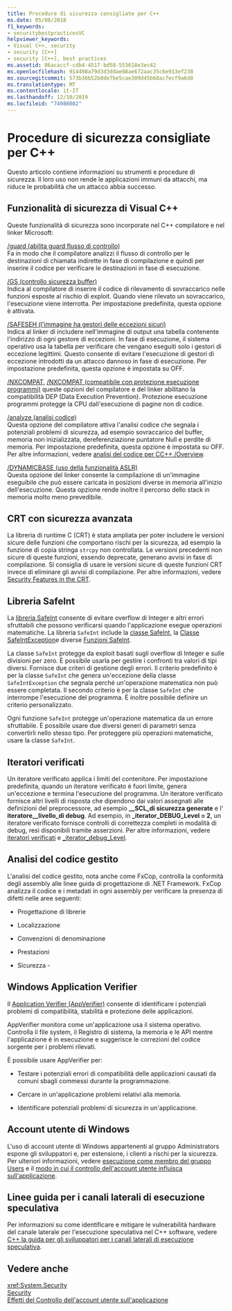 ```yaml
---
title: Procedure di sicurezza consigliate per C++
ms.date: 05/08/2018
f1_keywords:
- securitybestpracticesVC
helpviewer_keywords:
- Visual C++, security
- security [C++]
- security [C++], best practices
ms.assetid: 86acaccf-cdb4-4517-bd58-553618e3ec42
ms.openlocfilehash: 914498a79d3d3ddae08ae672aac35c6e913ef238
ms.sourcegitcommit: 573b36b52b0de7be5cae309d45b68ac7ecf9a6d8
ms.translationtype: MT
ms.contentlocale: it-IT
ms.lasthandoff: 12/10/2019
ms.locfileid: "74988082"
---
```

# <a name="security-best-practices-for-c"></a>Procedure di sicurezza consigliate per C++

Questo articolo contiene informazioni su strumenti e procedure di sicurezza. Il loro uso non rende le applicazioni immuni da attacchi, ma riduce le probabilità che un attacco abbia successo.

## <a name="visual-c-security-features"></a>Funzionalità di sicurezza di Visual C++

Queste funzionalità di sicurezza sono incorporate nel C++ compilatore e nel linker Microsoft:

[/guard (abilita guard flusso di controllo)](../build/reference/guard-enable-control-flow-guard.md)<br/>
Fa in modo che il compilatore analizzi il flusso di controllo per le destinazioni di chiamata indirette in fase di compilazione e quindi per inserire il codice per verificare le destinazioni in fase di esecuzione.

[/GS (controllo sicurezza buffer)](../build/reference/gs-buffer-security-check.md)<br/>
Indica al compilatore di inserire il codice di rilevamento di sovraccarico nelle funzioni esposte al rischio di exploit. Quando viene rilevato un sovraccarico, l'esecuzione viene interrotta. Per impostazione predefinita, questa opzione è attivata.

[/SAFESEH (l'immagine ha gestori delle eccezioni sicuri)](../build/reference/safeseh-image-has-safe-exception-handlers.md)<br/>
Indica al linker di includere nell'immagine di output una tabella contenente l'indirizzo di ogni gestore di eccezioni. In fase di esecuzione, il sistema operativo usa la tabella per verificare che vengano eseguiti solo i gestori di eccezione legittimi. Questo consente di evitare l'esecuzione di gestori di eccezione introdotti da un attacco dannoso in fase di esecuzione. Per impostazione predefinita, questa opzione è impostata su OFF.

[/NXCOMPAT](../build/reference/nxcompat.md), [/NXCOMPAT (compatibile con protezione esecuzione programmi)](../build/reference/nxcompat-compatible-with-data-execution-prevention.md) queste opzioni del compilatore e del linker abilitano la compatibilità DEP (Data Execution Prevention). Protezione esecuzione programmi protegge la CPU dall'esecuzione di pagine non di codice.

[/analyze (analisi codice)](../build/reference/analyze-code-analysis.md)<br/>
Questa opzione del compilatore attiva l'analisi codice che segnala i potenziali problemi di sicurezza, ad esempio sovraccarico del buffer, memoria non inizializzata, dereferenziazione puntatore Null e perdite di memoria. Per impostazione predefinita, questa opzione è impostata su OFF. Per altre informazioni, vedere [analisi del codice per CC++ /Overview](/visualstudio/code-quality/code-analysis-for-c-cpp-overview).

[/DYNAMICBASE (uso della funzionalità ASLR)](../build/reference/dynamicbase-use-address-space-layout-randomization.md)<br/>
Questa opzione del linker consente la compilazione di un'immagine eseguibile che può essere caricata in posizioni diverse in memoria all'inizio dell'esecuzione. Questa opzione rende inoltre il percorso dello stack in memoria molto meno prevedibile.

## <a name="security-enhanced-crt"></a>CRT con sicurezza avanzata

La libreria di runtime C (CRT) è stata ampliata per poter includere le versioni sicure delle funzioni che comportano rischi per la sicurezza, ad esempio la funzione di copia stringa `strcpy` non controllata. Le versioni precedenti non sicure di queste funzioni, essendo deprecate, generano avvisi in fase di compilazione. Si consiglia di usare le versioni sicure di queste funzioni CRT invece di eliminare gli avvisi di compilazione. Per altre informazioni, vedere [Security Features in the CRT](../c-runtime-library/security-features-in-the-crt.md).

## <a name="safeint-library"></a>Libreria SafeInt

La [libreria SafeInt](../safeint/safeint-library.md) consente di evitare overflow di Integer e altri errori sfruttabili che possono verificarsi quando l'applicazione esegue operazioni matematiche. La libreria `SafeInt` include la [classe SafeInt](../safeint/safeint-class.md), la [Classe SafeIntException](../safeint/safeintexception-class.md)e diverse [Funzioni SafeInt](../safeint/safeint-functions.md).

La classe `SafeInt` protegge da exploit basati sugli overflow di Integer e sulle divisioni per zero. È possibile usarla per gestire i confronti tra valori di tipi diversi. Fornisce due criteri di gestione degli errori. Il criterio predefinito è per la classe `SafeInt` che genera un'eccezione della classe `SafeIntException` che segnala perché un'operazione matematica non può essere completata. Il secondo criterio è per la classe `SafeInt` che interrompe l'esecuzione del programma. È inoltre possibile definire un criterio personalizzato.

Ogni funzione `SafeInt` protegge un'operazione matematica da un errore sfruttabile. È possibile usare due diversi generi di parametri senza convertirli nello stesso tipo. Per proteggere più operazioni matematiche, usare la classe `SafeInt`.

## <a name="checked-iterators"></a>Iteratori verificati

Un iteratore verificato applica i limiti del contenitore. Per impostazione predefinita, quando un iteratore verificato è fuori limite, genera un'eccezione e termina l'esecuzione del programma. Un iteratore verificato fornisce altri livelli di risposta che dipendono dai valori assegnati alle definizioni del preprocessore, ad esempio **\_\_SCL\_di sicurezza generate** e l' **iteratore\_\_livello\_di debug**. Ad esempio, in **\_iterator\_DEBUG\_Level = 2**, un iteratore verificato fornisce controlli di correttezza completi in modalità di debug, resi disponibili tramite asserzioni. Per altre informazioni, vedere [iteratori verificati](../standard-library/checked-iterators.md) e [\_iterator\_debug\_Level](../standard-library/iterator-debug-level.md).

## <a name="code-analysis-for-managed-code"></a>Analisi del codice gestito

L'analisi del codice gestito, nota anche come FxCop, controlla la conformità degli assembly alle linee guida di progettazione di .NET Framework. FxCop analizza il codice e i metadati in ogni assembly per verificare la presenza di difetti nelle aree seguenti:

- Progettazione di librerie

- Localizzazione

- Convenzioni di denominazione

- Prestazioni

- Sicurezza -

## <a name="windows-application-verifier"></a>Windows Application Verifier

Il [Application Verifier (AppVerifier)](/windows-hardware/drivers/debugger/enable-application-verifier) consente di identificare i potenziali problemi di compatibilità, stabilità e protezione delle applicazioni.

AppVerifier monitora come un'applicazione usa il sistema operativo. Controlla il file system, il Registro di sistema, la memoria e le API mentre l'applicazione è in esecuzione e suggerisce le correzioni del codice sorgente per i problemi rilevati.

È possibile usare AppVerifier per:

- Testare i potenziali errori di compatibilità delle applicazioni causati da comuni sbagli commessi durante la programmazione.

- Cercare in un'applicazione problemi relativi alla memoria.

- Identificare potenziali problemi di sicurezza in un'applicazione.

## <a name="windows-user-accounts"></a>Account utente di Windows

L'uso di account utente di Windows appartenenti al gruppo Administrators espone gli sviluppatori e, per estensione, i clienti a rischi per la sicurezza. Per ulteriori informazioni, vedere [esecuzione come membro del gruppo Users](running-as-a-member-of-the-users-group.md) e il [modo in cui il controllo dell'account utente influisca sull'applicazione](how-user-account-control-uac-affects-your-application.md).

## <a name="guidance-for-speculative-execution-side-channels"></a>Linee guida per i canali laterali di esecuzione speculativa

Per informazioni su come identificare e mitigare le vulnerabilità hardware del canale laterale per l'esecuzione speculativa nel C++ software, vedere [ C++ la guida per gli sviluppatori per i canali laterali di esecuzione speculativa](developer-guidance-speculative-execution.md).

## <a name="see-also"></a>Vedere anche

<xref:System.Security> <br/>
[Security](/dotnet/standard/security/index)<br/>
[Effetti del Controllo dell'account utente sull'applicazione](how-user-account-control-uac-affects-your-application.md)
